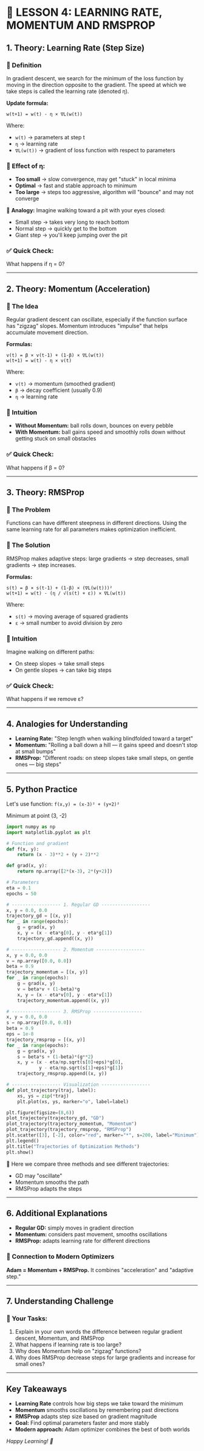 # 📘 LESSON 4: LEARNING RATE, MOMENTUM AND RMSPROP

## 1. Theory: Learning Rate (Step Size)

### 🔹 Definition

In gradient descent, we search for the minimum of the loss function by moving in the direction opposite to the gradient. The speed at which we take steps is called the learning rate (denoted η).

**Update formula:**

```
w(t+1) = w(t) - η × ∇L(w(t))
```

Where:

- `w(t)` → parameters at step t
- `η` → learning rate
- `∇L(w(t))` → gradient of loss function with respect to parameters

### 🔹 Effect of η:

- **Too small** → slow convergence, may get "stuck" in local minima
- **Optimal** → fast and stable approach to minimum
- **Too large** → steps too aggressive, algorithm will "bounce" and may not converge

📌 **Analogy:** Imagine walking toward a pit with your eyes closed:

- Small step → takes very long to reach bottom
- Normal step → quickly get to the bottom
- Giant step → you'll keep jumping over the pit

### ✅ Quick Check:

What happens if η = 0?

---

## 2. Theory: Momentum (Acceleration)

### 🔹 The Idea

Regular gradient descent can oscillate, especially if the function surface has "zigzag" slopes. Momentum introduces "impulse" that helps accumulate movement direction.

**Formulas:**

```
v(t) = β × v(t-1) + (1-β) × ∇L(w(t))
w(t+1) = w(t) - η × v(t)
```

Where:

- `v(t)` → momentum (smoothed gradient)
- `β` → decay coefficient (usually 0.9)
- `η` → learning rate

### 🔹 Intuition

- **Without Momentum:** ball rolls down, bounces on every pebble
- **With Momentum:** ball gains speed and smoothly rolls down without getting stuck on small obstacles

### ✅ Quick Check:

What happens if β = 0?

---

## 3. Theory: RMSProp

### 🔹 The Problem

Functions can have different steepness in different directions. Using the same learning rate for all parameters makes optimization inefficient.

### 🔹 The Solution

RMSProp makes adaptive steps: large gradients → step decreases, small gradients → step increases.

**Formulas:**

```
s(t) = β × s(t-1) + (1-β) × (∇L(w(t)))²
w(t+1) = w(t) - (η / √(s(t) + ε)) × ∇L(w(t))
```

Where:

- `s(t)` → moving average of squared gradients
- `ε` → small number to avoid division by zero

### 🔹 Intuition

Imagine walking on different paths:

- On steep slopes → take small steps
- On gentle slopes → can take big steps

### ✅ Quick Check:

What happens if we remove ε?

---

## 4. Analogies for Understanding

- **Learning Rate:** "Step length when walking blindfolded toward a target"
- **Momentum:** "Rolling a ball down a hill — it gains speed and doesn't stop at small bumps"
- **RMSProp:** "Different roads: on steep slopes take small steps, on gentle ones — big steps"

---

## 5. Python Practice

Let's use function: `f(x,y) = (x-3)² + (y+2)²`

Minimum at point (3, -2)

```python
import numpy as np
import matplotlib.pyplot as plt

# Function and gradient
def f(x, y):
    return (x - 3)**2 + (y + 2)**2

def grad(x, y):
    return np.array([2*(x-3), 2*(y+2)])

# Parameters
eta = 0.1
epochs = 50

# ------------------ 1. Regular GD ------------------
x, y = 0.0, 0.0
trajectory_gd = [(x, y)]
for _ in range(epochs):
    g = grad(x, y)
    x, y = (x - eta*g[0], y - eta*g[1])
    trajectory_gd.append((x, y))

# ------------------ 2. Momentum ------------------
x, y = 0.0, 0.0
v = np.array([0.0, 0.0])
beta = 0.9
trajectory_momentum = [(x, y)]
for _ in range(epochs):
    g = grad(x, y)
    v = beta*v + (1-beta)*g
    x, y = (x - eta*v[0], y - eta*v[1])
    trajectory_momentum.append((x, y))

# ------------------ 3. RMSProp ------------------
x, y = 0.0, 0.0
s = np.array([0.0, 0.0])
beta = 0.9
eps = 1e-8
trajectory_rmsprop = [(x, y)]
for _ in range(epochs):
    g = grad(x, y)
    s = beta*s + (1-beta)*(g**2)
    x, y = (x - eta/np.sqrt(s[0]+eps)*g[0],
            y - eta/np.sqrt(s[1]+eps)*g[1])
    trajectory_rmsprop.append((x, y))

# ------------------ Visualization ------------------
def plot_trajectory(traj, label):
    xs, ys = zip(*traj)
    plt.plot(xs, ys, marker="o", label=label)

plt.figure(figsize=(8,6))
plot_trajectory(trajectory_gd, "GD")
plot_trajectory(trajectory_momentum, "Momentum")
plot_trajectory(trajectory_rmsprop, "RMSProp")
plt.scatter([3], [-2], color="red", marker="*", s=200, label="Minimum")
plt.legend()
plt.title("Trajectories of Optimization Methods")
plt.show()
```

📌 Here we compare three methods and see different trajectories:

- GD may "oscillate"
- Momentum smooths the path
- RMSProp adapts the steps

---

## 6. Additional Explanations

- **Regular GD:** simply moves in gradient direction
- **Momentum:** considers past movement, smooths oscillations
- **RMSProp:** adapts learning rate for different directions

### 🔹 Connection to Modern Optimizers

**Adam = Momentum + RMSProp.** It combines "acceleration" and "adaptive step."

---

## 7. Understanding Challenge

### 🎤 Your Tasks:

1. Explain in your own words the difference between regular gradient descent, Momentum, and RMSProp
2. What happens if learning rate is too large?
3. Why does Momentum help on "zigzag" functions?
4. Why does RMSProp decrease steps for large gradients and increase for small ones?

---

## Key Takeaways

- **Learning Rate** controls how big steps we take toward the minimum
- **Momentum** smooths oscillations by remembering past directions
- **RMSProp** adapts step size based on gradient magnitude
- **Goal:** Find optimal parameters faster and more stably
- **Modern approach:** Adam optimizer combines the best of both worlds

_Happy Learning! 🚀_

